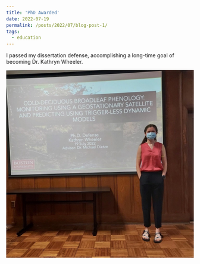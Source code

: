 ```yaml
---
title: 'PhD Awarded'
date: 2022-07-19
permalink: /posts/2022/07/blog-post-1/
tags:
  - education
---
```


I passed my dissertation defense, accomplishing a long-time goal of becoming Dr. Kathryn Wheeler. 

<img src='/images/defensePicture.JPG'>
